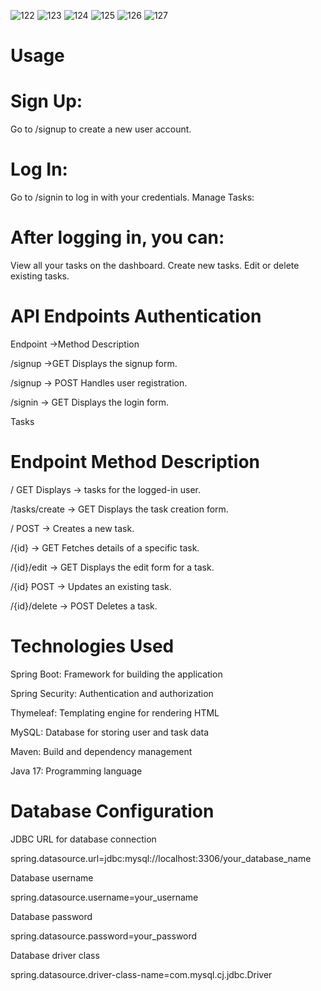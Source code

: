 ![122](https://github.com/user-attachments/assets/122c6ee6-2bde-4246-b4c3-0cd607ae8c9e)
![123](https://github.com/user-attachments/assets/24d80fc8-215b-4dee-ac99-f8ab2d26e764)
![124](https://github.com/user-attachments/assets/35273003-871d-4370-84cb-d5b50b0a6b5e)
![125](https://github.com/user-attachments/assets/4091c5e9-2abb-4d92-846c-1b2e5496ecd9)
![126](https://github.com/user-attachments/assets/c1bb71fa-60da-4b88-98e5-c2243f3a0e5b)
![127](https://github.com/user-attachments/assets/7971df4b-0e09-452e-9f7b-0418be638b53)
# Usage
# Sign Up:

Go to /signup to create a new user account.
# Log In:

Go to /signin to log in with your credentials.
Manage Tasks:

# After logging in, you can:
View all your tasks on the dashboard.
Create new tasks.
Edit or delete existing tasks.


# API Endpoints Authentication


Endpoint ->Method	Description

/signup	->GET	Displays the signup form.

/signup ->	POST	Handles user registration.

/signin ->	GET	Displays the login form.


Tasks

# Endpoint	Method	Description


/	GET	Displays -> tasks for the logged-in user.

/tasks/create	 -> GET	Displays the task creation form.

/	POST ->	Creates a new task.

/{id} ->	GET	Fetches details of a specific task.

/{id}/edit -> GET	Displays the edit form for a task.

/{id}	POST ->	Updates an existing task.

/{id}/delete ->	POST	Deletes a task.


# Technologies Used


Spring Boot: Framework for building the application

Spring Security: Authentication and authorization

Thymeleaf: Templating engine for rendering HTML

MySQL: Database for storing user and task data

Maven: Build and dependency management

Java 17: Programming language


# Database Configuration

JDBC URL for database connection

spring.datasource.url=jdbc:mysql://localhost:3306/your_database_name

 Database username
 
spring.datasource.username=your_username

 Database password
 
spring.datasource.password=your_password

 Database driver class
 
spring.datasource.driver-class-name=com.mysql.cj.jdbc.Driver


